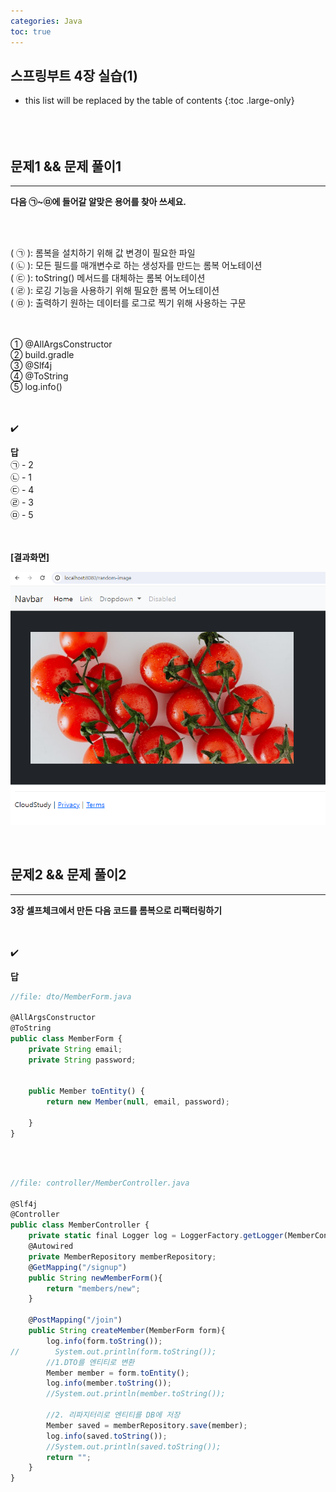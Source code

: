 ```yaml
---
categories: Java
toc: true
---
```


## 스프링부트 4장 실습(1)
* this list will be replaced by the table of contents
{:toc .large-only}
  <br> 
  <br>
  <br>
  <br>

## 문제1 && 문제 풀이1
___
**다음 ㉠~㉤에 들어갈 알맞은 용어를 찾아 쓰세요.**

<br>
<br>

(  ㉠  ): 롬복을 설치하기 위해 값 변경이 필요한 파일
<br>
(  ㉡  ): 모든 필드를 매개변수로 하는 생성자를 만드는 롬복 어노테이션
<br>
(  ㉢  ): toString() 메서드를 대체하는 롬복 어노테이션
<br>
(  ㉣  ): 로깅 기능을 사용하기 위해 필요한 롬복 어노테이션
<br>
(  ㉤  ): 출력하기 원하는 데이터를 로그로 찍기 위해 사용하는 구문
<br>
​<br>
<br>

① @AllArgsConstructor
<br>
② build.gradle
<br>
③ @Slf4j
<br>
④ @ToString
<br>
⑤ log.info()
<br>
<br>
<br>

✔️
<br>

**답**
<br>
㉠ - 2 <br>
㉡ - 1 <br>
㉢ - 4 <br>
㉣ - 3 <br>
㉤ - 5 <br>
<br>
<br>

**[결과화면]**

![첨부1](https://github.com/YuiLoong/YuiLoong.github.io/blob/master/assets/img/0516_1.png?raw=true)

<br>

## 문제2 && 문제 풀이2
___
**3장 셀프체크에서 만든 다음 코드를 롬복으로 리팩터링하기**
<br>
<br>
<br>

✔️
<br>

**답**
<br>

```js
//file: dto/MemberForm.java

@AllArgsConstructor
@ToString
public class MemberForm {
    private String email;
    private String password;
    

    public Member toEntity() {
        return new Member(null, email, password);

    }
}
```

<br>
<br>

```js
//file: controller/MemberController.java

@Slf4j
@Controller
public class MemberController {
    private static final Logger log = LoggerFactory.getLogger(MemberController.class);
    @Autowired
    private MemberRepository memberRepository;
    @GetMapping("/signup")
    public String newMemberForm(){
        return "members/new";
    }

    @PostMapping("/join")
    public String createMember(MemberForm form){
        log.info(form.toString());
//        System.out.println(form.toString());
        //1.DTO를 엔티티로 변환
        Member member = form.toEntity();
        log.info(member.toString());
        //System.out.println(member.toString());

        //2. 리파지터리로 엔티티를 DB에 저장
        Member saved = memberRepository.save(member);
        log.info(saved.toString());
        //System.out.println(saved.toString());
        return "";
    }
}

```
